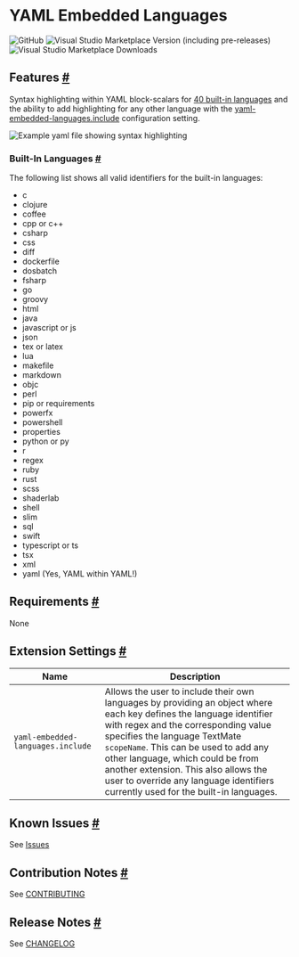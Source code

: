# YAML Embedded Languages

![GitHub](https://img.shields.io/github/license/harrydowning/yaml-embedded-languages?color=forest) ![Visual Studio Marketplace Version (including pre-releases)](https://img.shields.io/visual-studio-marketplace/v/harrydowning.yaml-embedded-languages?color=red) ![Visual Studio Marketplace Downloads](https://img.shields.io/visual-studio-marketplace/d/harrydowning.yaml-embedded-languages?color=rebeccapurple)

## Features [#](#features- 'Features')

Syntax highlighting within YAML block-scalars for [40 built-in languages](#built-in-languages- 'Built-In Languages') and the ability to add highlighting for any other language with the [yaml-embedded-languages.include](#extension-settings- 'Extension Settings') configuration setting.

![Example yaml file showing syntax highlighting](https://raw.githubusercontent.com/harrydowning/yaml-embedded-languages/master/images/example.png)

### Built-In Languages [#](#built-in-languages- 'Built-In Languages')
The following list shows all valid identifiers for the built-in languages:
- c
- clojure
- coffee
- cpp or c++
- csharp
- css
- diff
- dockerfile
- dosbatch
- fsharp
- go
- groovy
- html
- java
- javascript or js
- json
- tex or latex
- lua
- makefile
- markdown
- objc
- perl
- pip or requirements
- powerfx
- powershell
- properties
- python or py
- r
- regex
- ruby
- rust
- scss
- shaderlab
- shell
- slim
- sql
- swift
- typescript or ts
- tsx
- xml
- yaml (Yes, YAML within YAML!)

## Requirements [#](#requirements- 'Requirements')

None

## Extension Settings [#](#extension-settings- 'Extension Settings')

| Name | Description |
| ---- | ----------- |
| `yaml-embedded-languages.include` | Allows the user to include their own languages by providing an object where each key defines the language identifier with regex and the corresponding value specifies the language TextMate `scopeName`. This can be used to add any other language, which could be from another extension. This also allows the user to override any language identifiers currently used for the built-in languages. |

## Known Issues [#](#known-issues- 'Known Issues')

See [Issues](https://github.com/harrydowning/yaml-embedded-languages/issues)


## Contribution Notes [#](#contribution-notes- 'Contribution Notes')

See [CONTRIBUTING](CONTRIBUTING.md)

## Release Notes [#](#release-notes- 'Release Notes')

See [CHANGELOG](CHANGELOG.md)
